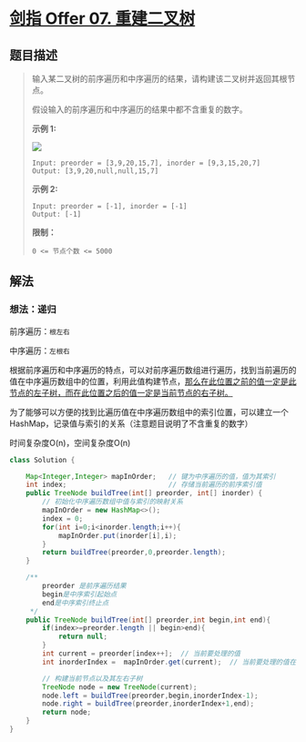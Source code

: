 # [剑指 Offer 07. 重建二叉树](https://leetcode-cn.com/problems/zhong-jian-er-cha-shu-lcof/)

## 题目描述

>输入某二叉树的前序遍历和中序遍历的结果，请构建该二叉树并返回其根节点。
>
>假设输入的前序遍历和中序遍历的结果中都不含重复的数字。
>
>**示例 1:**
>
>![](https://cdn.jsdelivr.net/gh/SniperCoding/pictures1/20220308213811.png)
>
>```
>Input: preorder = [3,9,20,15,7], inorder = [9,3,15,20,7]
>Output: [3,9,20,null,null,15,7]
>```
>
>**示例 2:**
>
>```
>Input: preorder = [-1], inorder = [-1]
>Output: [-1]
>```
>
>**限制：**
>
>```
>0 <= 节点个数 <= 5000
>```

## 解法

### 想法：递归

前序遍历：`根左右`

中序遍历：`左根右`

根据前序遍历和中序遍历的特点，可以对前序遍历数组进行遍历，找到当前遍历的值在中序遍历数组中的位置，利用此值构建节点，<u>那么在此位置之前的值一定是此节点的左子树，而在此位置之后的值一定是当前节点的右子树。</u>

为了能够可以方便的找到比遍历值在中序遍历数组中的索引位置，可以建立一个HashMap，记录值与索引的关系（注意题目说明了不含重复的数字）

时间复杂度O(n)，空间复杂度O(n)

~~~java
class Solution {

    Map<Integer,Integer> mapInOrder;   // 键为中序遍历的值，值为其索引
    int index;  					   // 存储当前遍历的前序索引值
    public TreeNode buildTree(int[] preorder, int[] inorder) {
        // 初始化中序遍历数组中值与索引的映射关系
        mapInOrder = new HashMap<>();
        index = 0;
        for(int i=0;i<inorder.length;i++){
            mapInOrder.put(inorder[i],i);
        }
        return buildTree(preorder,0,preorder.length);
    }

    /**
        preorder 是前序遍历结果
        begin是中序索引起始点
        end是中序索引终止点
     */
    public TreeNode buildTree(int[] preorder,int begin,int end){
        if(index>=preorder.length || begin>end){
            return null;
        }
        int current = preorder[index++];  // 当前要处理的值
        int inorderIndex =  mapInOrder.get(current);  // 当前要处理的值在中序遍历中的索引,那么其左边的为左子树，右边的为右子树

        // 构建当前节点以及其左右子树
        TreeNode node = new TreeNode(current);
        node.left = buildTree(preorder,begin,inorderIndex-1);
        node.right = buildTree(preorder,inorderIndex+1,end);
        return node;
    }
}
~~~

